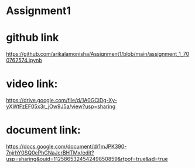 # Assignment1
# github link
https://github.com/arikalamonisha/Assignment1/blob/main/assignment_1_700762574.ipynb
# video link:
https://drive.google.com/file/d/1A0GCiDg-Xy-yXWtFzEF05x3r_jOw9J5a/view?usp=sharing
# document link:
https://docs.google.com/document/d/1mJPK390-7njrhY0SQ0ePhGNaJcrBHTMx/edit?usp=sharing&ouid=112586532454249850859&rtpof=true&sd=true
